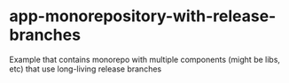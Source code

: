 # app-monorepository-with-release-branches
Example that contains monorepo with multiple components (might be libs, etc) that use long-living release branches
